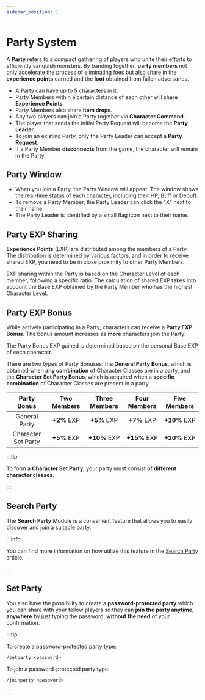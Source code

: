 ```yaml
---
sidebar_position: 1
---
```


# Party System

A **Party** refers to a compact gathering of players who unite their efforts to efficiently vanquish monsters. By banding together, **party members** not only accelerate the process of eliminating foes but also share in the **experience points** earned and the **loot** obtained from fallen adversaries.

- A Party can have up to **5** characters in it.
- Party Members within a certain distance of each other will share **Experience Points**.
- Party Members also share **item drops**.
- Any two players can join a Party together via **Character Command**.
- The player that sends the initial Party Request will become the **Party Leader**.
- To join an existing Party, only the Party Leader can accept a **Party Request**.
- If a Party Member **disconnects** from the game, the character will remain in the Party.

## Party Window

- When you join a Party, the Party Window will appear. The window shows the real-time status of each character, including their HP, Buff or Debuff.
- To remove a Party Member, the Party Leader can click the "X" next to their name.
- The Party Leader is identified by a small flag icon next to their name.

## Party EXP Sharing

**Experience Points** (EXP) are distributed among the members of a Party. The distribution is determined by various factors, and in order to receive shared EXP, you need to be in close proximity to other Party Members.

EXP sharing within the Party is based on the Character Level of each member, following a specific ratio. The calculation of shared EXP takes into account the Base EXP obtained by the Party Member who has the highest Character Level.

## Party EXP Bonus

While actively participating in a Party, characters can receive a **Party EXP Bonus**. The bonus amount increases as **more** characters join the Party!

The Party Bonus EXP gained is determined based on the personal Base EXP of each character.

There are two types of Party Bonuses: the **General Party Bonus**, which is obtained when **any combination** of Character Classes are in a party, and the **Character Set Party Bonus**, which is acquired when a **specific combination** of Character Classes are present in a party.

|     Party Bonus     | Two Members | Three Members | Four Members | Five Members |
| :-----------------: | :---------: | :-----------: | :----------: | :----------: |
|    General Party    | **+2%** EXP |  **+5%** EXP  | **+7%** EXP  | **+10%** EXP |
| Character Set Party | **+5%** EXP | **+10%** EXP  | **+15%** EXP | **+20%** EXP |

:::tip

To form a **Character Set Party**, your party must consist of **different character classes**.

:::

## Search Party

The **Search Party** Module is a convenient feature that allows you to easily discover and join a suitable party.

:::info

You can find more information on how utilize this feature in the [Search Party](/client-features/search-party) article.

:::

## Set Party

You also have the possibility to create a **password-protected party** which you can share with your fellow players so they can **join the party anytime, anywhere** by just typing the password, **without the need** of your confirmation.

:::tip

To create a password-protected party type:

`/setparty <password>`

To join a password-protected party type:

`/joinparty <password>`

:::

